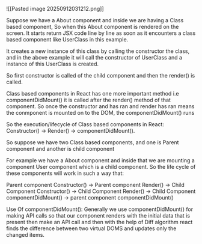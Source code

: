 

![[Pasted image 20250912031212.png]]

Suppose we have a About component  and inside we are having a Class based component, So when this About component is rendered on the screen. It starts return JSX code line by line as soon as it encounters a class based component like UserClass in this example.

It creates a new instance of this class by calling the constructor the class, and in the above example it will call the constructor of UserClass and a instance of this UserClass is created.

So first constructor is called of the child component and then the render() is called.

Class based components in React has one more important method 
i.e componentDidMount()
it is called after the render() method of that component.
So once the constructor and has ran and render has ran means the conmponent is mounted on to the DOM, the componentDidMount() runs


So the execution/lifecycle of Class based components in React:
Constructor() -> Render() -> componentDidMount().


So suppose we have two Class based components, and one is Parent component and another is child component

For example we have a About component and inside that we are mounting a component User component which is a child component. So the life cycle of these components will work in such a way that:

Parent component Constructor() -> Parent component Render() -> Child Component Constructor() -> Child Component Render() -> Child Component componentDidMount() -> parent component componentDidMount()



Use Of componentDidMount():
Generally we use componentDidMount() for making API calls so that our component renders with the initial data that is present then make an API call and then with the help of Diff algorithm react finds the difference between two virtual DOMS and updates only the changed items.